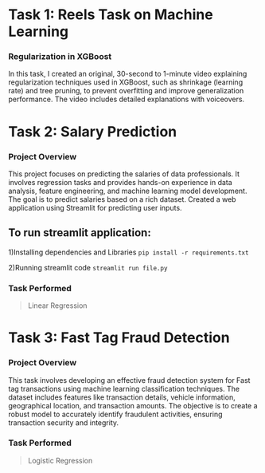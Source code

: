 # Task 1: Reels Task on Machine Learning

### Regularization in XGBoost
In this task, I created an original, 30-second to 1-minute video explaining regularization techniques used in XGBoost, such as shrinkage (learning rate) and tree pruning, to prevent overfitting and improve generalization performance. The video includes detailed explanations with voiceovers.

# Task 2: Salary Prediction

### Project Overview
This project focuses on predicting the salaries of data professionals. It involves regression tasks and provides hands-on experience in data analysis, feature engineering, and machine learning model development. The goal is to predict salaries based on a rich dataset. Created a web application using Streamlit for predicting user inputs.

## To run streamlit application:

1)Installing dependencies and Libraries
```pip install -r requirements.txt```

2)Running streamlit code
```streamlit run file.py```

### Task Performed
> Linear Regression

# Task 3: Fast Tag Fraud Detection

### Project Overview
This task involves developing an effective fraud detection system for Fast tag transactions using machine learning classification techniques. The dataset includes features like transaction details, vehicle information, geographical location, and transaction amounts. The objective is to create a robust model to accurately identify fraudulent activities, ensuring transaction security and integrity.

### Task Performed
> Logistic Regression
